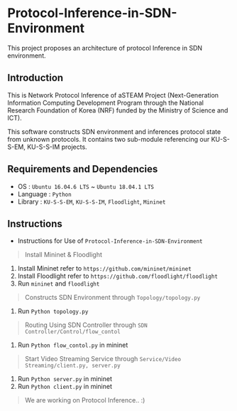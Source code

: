 # Protocol-Inference-in-SDN-Environment
This project proposes an architecture of protocol Inference in SDN environment.

## Introduction
This is Network Protocol Inference of aSTEAM Project (Next-Generation Information Computing Development Program through the National Research Foundation of Korea (NRF) funded by the Ministry of Science and ICT). 

This software constructs SDN environment and inferences protocol state from unknown protocols.
It contains two sub-module referencing our KU-S-S-EM, KU-S-S-IM projects.

    




## Requirements and Dependencies
* OS : `Ubuntu 16.04.6 LTS` ~ `Ubuntu 18.04.1 LTS`
* Language : `Python`
* Library : `KU-S-S-EM`, `KU-S-S-IM`, `Floodlight`, `Mininet`

## Instructions
* Instructions for Use of `Protocol-Inference-in-SDN-Environment`

> Install Mininet & Floodlight
  1. Install Mininet refer to `https://github.com/mininet/mininet`
  2. Install Floodlight refer to `https://github.com/floodlight/floodlight`
  3. Run `mininet` and `floodlight`
  
> Constructs SDN Environment through `Topology/topology.py`
  1. Run `Python topology.py`
  
> Routing Using SDN Controller through `SDN Controller/Control/flow_contol`  
  1. Run `Python flow_contol.py` in mininet
  
> Start Video Streaming Service through `Service/Video Streaming/client.py, server.py`  
  1. Run `Python server.py` in mininet
  2. Run `Python client.py` in mininet
  
> We are working on Protocol Inference.. :)
